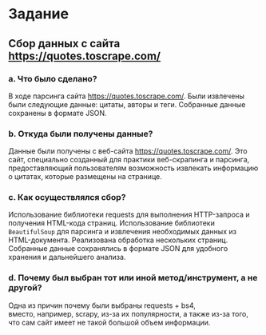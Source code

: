 # Задание

## Сбор данных с сайта https://quotes.toscrape.com/ 
  ### a. Что было сделано?  
  В ходе парсинга сайта https://quotes.toscrape.com/. Были извлечены были следующие данные: цитаты, авторы и теги. Собранные данные сохранены в формате JSON.  
  ### b. Откуда были получены данные?  
  Данные были получены с веб-сайта https://quotes.toscrape.com/. Это сайт, специально созданный для практики веб-скрапинга и парсинга, предоставляющий пользователям возможность извлекать информацию о цитатах, которые размещены на странице.  
  ### c. Как осуществлялся сбор?  
  Использование библиотеки requests для выполнения HTTP-запроса и получения HTML-кода страниц. Использование библиотеки `BeautifulSoup` для парсинга и извлечения необходимых данных из HTML-документа. Реализована обработка нескольких страниц. Собранные данные сохранялись в формате JSON для удобного хранения и дальнейшего анализа.  
  ### d. Почему был выбран тот или иной метод/инструмент, а не другой?  
  Одна из причин почему были выбраны requests + bs4, вместо, например, scrapy, из-за их популярности, а также из-за того, что сам сайт имеет не такой большой объем информации.
  
